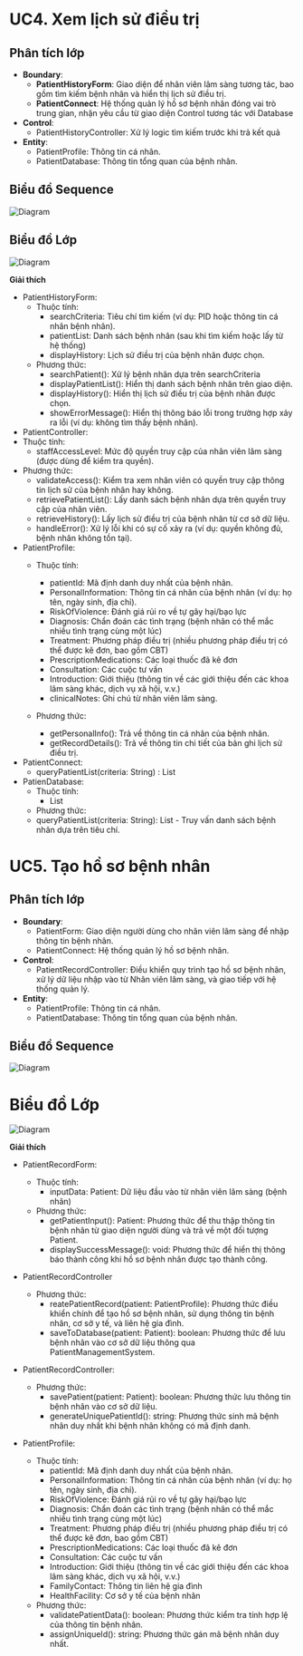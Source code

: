 # UC4. Xem lịch sử điều trị

## Phân tích lớp
- **Boundary**:
  - **PatientHistoryForm**: Giao diện để nhân viên lâm sàng tương tác, bao gồm tìm kiếm bệnh nhân và hiển thị lịch sử điều trị.
  - **PatientConnect**: Hệ thống quản lý hồ sơ bệnh nhân đóng vai trò trung gian, nhận yêu cầu từ giao diện Control tương tác với Database
- **Control**:
  - PatientHistoryController: Xử lý logic tìm kiếm trước khi trả kết quả
- **Entity**:
  - PatientProfile: Thông tin cá nhân.
  - PatientDatabase: Thông tin tổng quan của bệnh nhân.

## Biểu đồ Sequence
![Diagram](https://www.planttext.com/plantuml/png/l9IzJiCm58NtFCKHUryWGgXI4NH2bUZ2wAOfiKWSSAuhCY86Xeg19q204581iJ350qCgtkC-0Q-0Gai9_GSarjZtopdsbxpPbsf2GfE9GaTu56kixGJvjK9Nvdsr1f5WbqIduxHYezf2fsW8ahwYkamerkbMh2F7LoHflDBGSKU6lkF5YdGSJWpKXaz3NqyXQx5IlaSJk4r1eYKItt4-Wg2oCIE2YsR-4E50SlOIeSNsJ0LGHH5dUlCquYkKYxsyR-1nTcT0gp6_falaKHaNjS2aR4yLg00T8XtpdUzRIyEVdLqqjKdHvUnMWOByMUs3f9ePvfEoNgdCmd1sWoxRataOXCM5uyY81VLAx76_dO2pnwNfHbAK2JFEVZk_MaegNsI9Ddg1YxeSddR0jhTAsSLQrGAsvnF3WmksfpZs8uHiUrw0XEqZ1XUIxOa1QRQzlrWNSdQRhep-9_dcnW6nlOVtUbMiNQBDzWcXP7jcVYhcBnely74fhV4h8tzquqlrd4yRIZcTRMZbQf3ldq_LL-tYB_yE003__mC0)


## Biểu đồ Lớp

![Diagram](https://www.planttext.com/plantuml/png/f5J1RjD04BtxA-OO3la12rMLaY8YjH0Ln7sxdjWZrhDXTXo840V4WV-00n9dJicXXto9lw2_WEoiYzqwKYKkNcdVl3VpPcPzjxyz3sf4gz8brfaGO6cKaFKb1VMoVU6bXCy9m1G26h75J4XHo40ARrI8ynPR7qcN51HIQ8xdKMSfVaKEpn80Y18HcJo353QUiXRAAAoTsKQiKHZ5Orb3B1J-uuM8boiCmUGuAOzdL-9zy9TaQ7BcMSKxXz9w111K8TpWmp9EEYeCPmxRv1DilYbSVBAuLl9yCcrKY7rTPCXAAq8Pj7I94ZmRj-2Lbz8qWWFyciBxrwjtv1sonG4q9vEp3nG6jsy5ZPR8EamZ6AnGM_0LPcJRJ25Q_dVJs9t2p7EedCPgsf3-rJ5eqJGrg-oZagqZ9clSAwyO-Wi4aAFs3RTD7yBNQBraSrH3BlJnaQ4oMeqJ_L2X3BRAnWNkByVbs7WVwiwDcXiJkh6TN8d_oZZo-gRJiv5zJI4duq6ftjskEreF7xBQXgHWYsfRxxznfC7syBi2M-z-LJs5DhP7xtm_XNxVenw_s_OKLEhTJzZK-w-WnU4Fvw34S5FlltC1N1n-S9AS8sVDp-Wl0000__y30000)

**Giải thích**
- PatientHistoryForm:
  - Thuộc tính:
    - searchCriteria: Tiêu chí tìm kiếm (ví dụ: PID hoặc thông tin cá nhân bệnh nhân).
    - patientList: Danh sách bệnh nhân (sau khi tìm kiếm hoặc lấy từ hệ thống)
    - displayHistory: Lịch sử điều trị của bệnh nhân được chọn.
  -	Phương thức:
    -	searchPatient(): Xử lý bệnh nhân dựa trên searchCriteria
    -	displayPatientList(): Hiển thị danh sách bệnh nhân trên giao diện.
    -	displayHistory(): Hiển thị lịch sử điều trị của bệnh nhân được chọn.
    -	showErrorMessage(): Hiển thị thông báo lỗi trong trường hợp xảy ra lỗi (ví dụ: không tìm thấy bệnh nhân).
-	PatientController:
  -	Thuộc tính:
    -	staffAccessLevel: Mức độ quyền truy cập của nhân viên lâm sàng (được dùng để kiểm tra quyền).
  -	Phương thức:
    - validateAccess(): Kiểm tra xem nhân viên có quyền truy cập thông tin lịch sử của bệnh nhân hay không.
    - retrievePatientList(): Lấy danh sách bệnh nhân dựa trên quyền truy cập của nhân viên.
    - retrieveHistory(): Lấy lịch sử điều trị của bệnh nhân từ cơ sở dữ liệu.
    - handleError(): Xử lý lỗi khi có sự cố xảy ra (ví dụ: quyền không đủ, bệnh nhân không tồn tại).
- PatientProfile:
  - Thuộc tính:
    - patientId: Mã định danh duy nhất của bệnh nhân.
    - PersonalInformation: Thông tin cá nhân của bệnh nhân (ví dụ: họ tên, ngày sinh, địa chỉ).
    - RiskOfViolence: Đánh giá rủi ro về tự gây hại/bạo lực
    - Diagnosis: Chẩn đoán các tình trạng (bệnh nhân có thể mắc nhiều tình trạng cùng một lúc)
    - Treatment: Phương pháp điều trị (nhiều phương pháp điều trị có thể được kê đơn, bao gồm CBT)
    - PrescriptionMedications: Các loại thuốc đã kê đơn
    - Consultation: Các cuộc tư vấn
    - Introduction: Giới thiệu (thông tin về các giới thiệu đến các khoa lâm sàng khác, dịch vụ xã hội, v.v.)
    - clinicalNotes: Ghi chú từ nhân viên lâm sàng.
    
  - Phương thức:
    - getPersonalInfo(): Trả về thông tin cá nhân của bệnh nhân.
    - getRecordDetails(): Trả về thông tin chi tiết của bản ghi lịch sử điều trị.
- PatientConnect:
  + queryPatientList(criteria: String) : List<PatientProfile>
- PatienDatabase:
  - Thuộc tính:
    - List<PatientProfile>
  - Phương thức:
  - queryPatientList(criteria: String): List<PatientProfile> - Truy vấn danh sách bệnh nhân dựa trên tiêu chí.

# UC5. Tạo hồ sơ bệnh nhân
## Phân tích lớp
- **Boundary**:
  - PatientForm: Giao diện người dùng cho nhân viên lâm sàng để nhập thông tin bệnh nhân.
  - PatientConnect: Hệ thống quản lý hồ sơ bệnh nhân.
- **Control**:
  - PatientRecordController: Điều khiển quy trình tạo hồ sơ bệnh nhân, xử lý dữ liệu nhập vào từ Nhân viên lâm sàng, và giao tiếp với hệ thống quản lý.
- **Entity**:
  - PatientProfile: Thông tin cá nhân.
  - PatientDatabase: Thông tin tổng quan của bệnh nhân.


## Biểu đồ Sequence
![Diagram](https://www.planttext.com/plantuml/png/d5InRjim4Dtv5Mzi1_-0Xo10sZf06YDeZ08TQOasYKXaAb41F1OTCdGAEdJeKAiU2WGD6Y2TnC432_y7lw2_K51oAicEtA2J8DwxUtVl7ldRBFTJJHETnH6XWLO9Xjn-bQ-5lPQWAKurdKp8M6KofCaC9rGB9lKh5gWaVA6Is6FybmHAwaH5RSH1THYnnEFgFyAa5lflkPD4JKJ4F6PzyhoCR_4UKqcdB6PIdyvIpKhsZX0XPUlexPNzzN7ip1TC1LK8XJEN4fAxukOScjkVSWej92a7wkrLG_TnA9nvBw6vCnymyR7j548ZZGDxXzWkC3ma0B11FAoI6e1xdbgGFWREt8WcgA5TRwzhoZwEV9CnT4ARoLrwRP2E4bSiSE7CEvovOgdnDlC7sdwFSIPSiOpnHBfYcI6mTqyVQAkQi2LKBGx6NcSEwHtLAiIYbE6e0WPjyHuvzXjxdI5mnRSCsXMvAakq-69dFel_56D7iN_Etv7BPBXboU6cdLg9fDic3GC-g5TrVVeObTBykdBcIa2lRfrPo6cRP6V-mEQosLvWytLQwVjdpln0v6zJ1kxCuXoHCvVTQxml-t9rctLEZNfZ5Nwd3mQygGOkx5mXMEL8_MqFw_ugousuDtMJ-t4xZPpv97nnp6hVSMNd7b2-9jL-suNMpyYe8XlRNAszoftvY7IL-pxcaYFm0BBFPEYVuJy0003__mC0)
# Biểu đồ Lớp


![Diagram](https://www.planttext.com/plantuml/png/Z5F1JW913BtlLymH3iJxnX0JZSac4WahtkjCMHg73awx66ByCWz-ahzWPfSL5Z1XRzE-rxw-Td--lcz48Mgzyfdr86Ace8IiCxGXkliGL-OZC-aZNjTw1mfvXvd6i22FRRf2tOMB11mCpyCSoTh3jgojHP49Ya252Rm9vBBFx9oAsy0QW_SOEoqs8YZsG8Dr-pfkEypDImWUWLkgm0QVGfhZ1GGlO1rhcW13XIjaBRUY-ETFAho3NAgbGiO8YdEcjxeZ5oxP8Hg9gvFckq9Dpv4f7BBIWZ3cfcm9AJp5A8715xm8SGLAWNlv6Sdhu-APWaUss4lT4LGSXAGNVKfsfudxRIAAZRHEzIVeo3QT93SF97gzZumRz6rWgRtkr3IGmr0BAjAYNMtxaXkpDk39xPUU5ZWuyXD4gEBMp6CNizEx7et6_zvPRafa9yQ1Wj7GPn_W3cgSt4MUni48LiMyaoulATBjDpTpGUaO9wNFCahOe5pTezebjigpx0RPfN_x5m00__y30000)

**Giải thích**
- PatientRecordForm:
  - Thuộc tính:
    - inputData: Patient: Dữ liệu đầu vào từ nhân viên lâm sàng (bệnh nhân)
  - Phương thức:
    - getPatientInput(): Patient: Phương thức để thu thập thông tin bệnh nhân từ giao diện người dùng và trả về một đối tượng Patient.
    - displaySuccessMessage(): void: Phương thức để hiển thị thông báo thành công khi hồ sơ bệnh nhân được tạo thành công.
- PatientRecordController
  - Phương thức: 
    - reatePatientRecord(patient: PatientProfile): Phương thức điều khiển chính để tạo hồ sơ bệnh nhân, sử dụng thông tin bệnh nhân, cơ sở y tế, và liên hệ gia đình.
    - saveToDatabase(patient: Patient): boolean: Phương thức để lưu bệnh nhân vào cơ sở dữ liệu thông qua PatientManagementSystem.

- PatientRecordController:
  - Phương thức:
    - savePatient(patient: Patient): boolean: Phương thức lưu thông tin bệnh nhân vào cơ sở dữ liệu.
    - generateUniquePatientId(): string: Phương thức sinh mã bệnh nhân duy nhất khi bệnh nhân không có mã định danh.
      
- PatientProfile:
  - Thuộc tính:
    - patientId: Mã định danh duy nhất của bệnh nhân.
    - PersonalInformation: Thông tin cá nhân của bệnh nhân (ví dụ: họ tên, ngày sinh, địa chỉ).
    - RiskOfViolence: Đánh giá rủi ro về tự gây hại/bạo lực
    - Diagnosis: Chẩn đoán các tình trạng (bệnh nhân có thể mắc nhiều tình trạng cùng một lúc)
    - Treatment: Phương pháp điều trị (nhiều phương pháp điều trị có thể được kê đơn, bao gồm CBT)
    - PrescriptionMedications: Các loại thuốc đã kê đơn
    - Consultation: Các cuộc tư vấn
    - Introduction: Giới thiệu (thông tin về các giới thiệu đến các khoa lâm sàng khác, dịch vụ xã hội, v.v.)
    - FamilyContact: Thông tin liên hệ gia đình
    - HealthFacility: Cơ sở y tế của bệnh nhân
  - Phương thức:
    - validatePatientData(): boolean: Phương thức kiểm tra tính hợp lệ của thông tin bệnh nhân.
    - assignUniqueId(): string: Phương thức gán mã bệnh nhân duy nhất.


